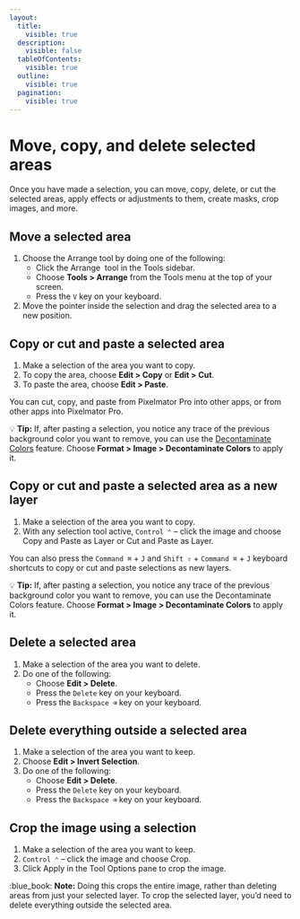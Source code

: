 ```yaml
---
layout:
  title:
    visible: true
  description:
    visible: false
  tableOfContents:
    visible: true
  outline:
    visible: true
  pagination:
    visible: true
---
```


# Move, copy, and delete selected areas

Once you have made a selection, you can move, copy, delete, or cut the selected areas, apply effects or adjustments to them, create masks, crop images, and more.

## Move a selected area

1. Choose the Arrange tool by doing one of the following:
   * Click the Arrange <img src="https://help.pixelmator.com/pixelmator-pro/3.5/assets/English/1580998658000.png" alt="" data-size="line"> tool in the Tools sidebar.
   * Choose **Tools > Arrange** from the Tools menu at the top of your screen.
   * Press the `V` key on your keyboard.
2. Move the pointer inside the selection and drag the selected area to a new position.

## Copy or cut and paste a selected area

1. Make a selection of the area you want to copy.
2. To copy the area, choose **Edit > Copy** or **Edit > Cut**.
3. To paste the area, choose **Edit > Paste**. 

You can cut, copy, and paste from Pixelmator Pro into other apps, or from other apps into Pixelmator Pro.

&#x20;:bulb: **Tip:** If, after pasting a selection, you notice any trace of the previous background color you want to remove, you can use the [Decontaminate Colors](../automatically-edit-images/decontaminate-colors.md) feature. Choose **Format > Image > Decontaminate Colors** to apply it.&#x20;

## Copy or cut and paste a selected area as a new layer

1. Make a selection of the area you want to copy.
2. With any selection tool active, `Control ⌃` – click the image and choose Copy and Paste as Layer or Cut and Paste as Layer.

You can also press the `Command ⌘` + `J` and `Shift ⇧` + `Command ⌘` + `J` keyboard shortcuts to copy or cut and paste selections as new layers.

:bulb: **Tip:** If, after pasting a selection, you notice any trace of the previous background color you want to remove, you can use the Decontaminate Colors feature. Choose **Format > Image > Decontaminate Colors** to apply it.

## Delete a selected area

1. Make a selection of the area you want to delete.
2. Do one of the following:
   * Choose **Edit > Delete**.
   * Press the `Delete` key on your keyboard.
   * Press the `Backspace ⌫` key on your keyboard.

## Delete everything outside a selected area

1. Make a selection of the area you want to keep.
2. Choose **Edit > Invert Selection**.
3. Do one of the following:
   * Choose **Edit > Delete**.
   * Press the `Delete` key on your keyboard.
   * Press the `Backspace ⌫` key on your keyboard.

## Crop the image using a selection

1. Make a selection of the area you want to keep.
2. `Control ⌃` – click the image and choose Crop.
3. Click Apply in the Tool Options pane to crop the image.

:blue\_book: **Note:** Doing this crops the entire image, rather than deleting areas from just your selected layer. To crop the selected layer, you’d need to delete everything outside the selected area.
